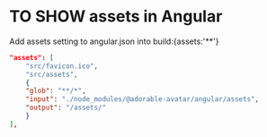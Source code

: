 # TO SHOW assets in Angular
Add assets setting to angular.json into build:{assets:'**'}

```JSON
"assets": [
    "src/favicon.ico",
    "src/assets",
    {
    "glob": "**/*",
    "input": "./node_modules/@adorable-avatar/angular/assets",
    "output": "/assets/"
    }
],
```